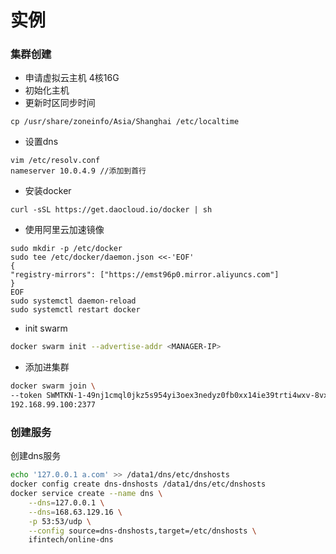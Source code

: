 # 实例
### 集群创建
- 申请虚拟云主机 4核16G
- 初始化主机
- 更新时区同步时间
```shell
cp /usr/share/zoneinfo/Asia/Shanghai /etc/localtime
```
- 设置dns
```shell
vim /etc/resolv.conf
nameserver 10.0.4.9 //添加到首行
```
- 安装docker
```shell
curl -sSL https://get.daocloud.io/docker | sh
```
- 使用阿里云加速镜像
```shell
sudo mkdir -p /etc/docker
sudo tee /etc/docker/daemon.json <<-'EOF'
{
"registry-mirrors": ["https://emst96p0.mirror.aliyuncs.com"]
}
EOF
sudo systemctl daemon-reload
sudo systemctl restart docker
```
- init swarm
```bash
docker swarm init --advertise-addr <MANAGER-IP>
```

- 添加进集群 
```bash
docker swarm join \
--token SWMTKN-1-49nj1cmql0jkz5s954yi3oex3nedyz0fb0xx14ie39trti4wxv-8vxv8rssmk743ojnwacrr2e7c \
192.168.99.100:2377
```

### 创建服务

创建dns服务
```bash
echo '127.0.0.1 a.com' >> /data1/dns/etc/dnshosts
docker config create dns-dnshosts /data1/dns/etc/dnshosts
docker service create --name dns \
    --dns=127.0.0.1 \
    --dns=168.63.129.16 \
    -p 53:53/udp \
    --config source=dns-dnshosts,target=/etc/dnshosts \
    ifintech/online-dns
```
